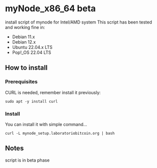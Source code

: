 # myNode_x86_64 beta
install script of mynode for Intel/AMD system
This script has been tested and working fine in:
- Debian 11.x
- Debian 12.x
- Ubuntu 22.04.x LTS
- Pop!_OS 22.04 LTS


## How to install
### Prerequisites
CURL is needed, remember install it previously: 

``` 
sudo apt -y install curl
```

### Install
You can install it with simple command...
``` 
curl -L mynode_setup.laboratoriobitcoin.org | bash
```

## Notes
script is in beta phase
